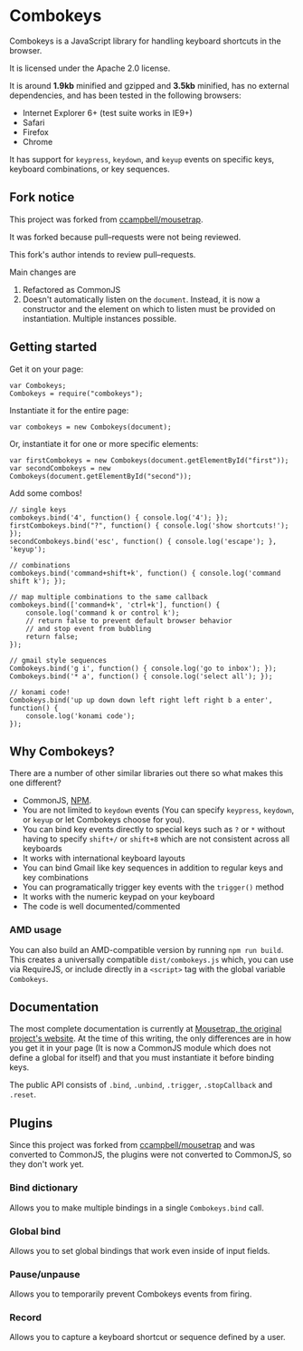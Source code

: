 # Combokeys

Combokeys is a JavaScript library for handling keyboard shortcuts in the browser.

It is licensed under the Apache 2.0 license.

It is around **1.9kb** minified and gzipped and **3.5kb** minified, has no external dependencies, and has been tested in the following browsers:

- Internet Explorer 6+ (test suite works in IE9+)
- Safari
- Firefox
- Chrome

It has support for ``keypress``, ``keydown``, and ``keyup`` events on specific keys, keyboard combinations, or key sequences.

## Fork notice

This project was forked from [ccampbell/mousetrap](https://github.com/ccampbell/mousetrap).

It was forked because pull–requests were not being reviewed.

This fork's author intends to review pull–requests.

Main changes are

1. Refactored as CommonJS
2. Doesn't automatically listen on the `document`. Instead, it is now a constructor and the element on which to listen must be provided on instantiation. Multiple instances possible.

## Getting started

Get it on your page:

```
var Combokeys;
Combokeys = require("combokeys");
```

Instantiate it for the entire page:

```
var combokeys = new Combokeys(document);
```

Or, instantiate it for one or more specific elements:

```
var firstCombokeys = new Combokeys(document.getElementById("first"));
var secondCombokeys = new Combokeys(document.getElementById("second"));
```

Add some combos!

```
// single keys
combokeys.bind('4', function() { console.log('4'); });
firstCombokeys.bind("?", function() { console.log('show shortcuts!'); });
secondCombokeys.bind('esc', function() { console.log('escape'); }, 'keyup');

// combinations
combokeys.bind('command+shift+k', function() { console.log('command shift k'); });

// map multiple combinations to the same callback
combokeys.bind(['command+k', 'ctrl+k'], function() {
    console.log('command k or control k');
    // return false to prevent default browser behavior
    // and stop event from bubbling
    return false;
});

// gmail style sequences
Combokeys.bind('g i', function() { console.log('go to inbox'); });
Combokeys.bind('* a', function() { console.log('select all'); });

// konami code!
Combokeys.bind('up up down down left right left right b a enter', function() {
    console.log('konami code');
});
```

## Why Combokeys?

There are a number of other similar libraries out there so what makes this one different?

- CommonJS, [NPM](https://www.npmjs.org/package/combokeys).
- You are not limited to ``keydown`` events (You can specify ``keypress``, ``keydown``, or ``keyup`` or let Combokeys choose for you).
- You can bind key events directly to special keys such as ``?`` or ``*`` without having to specify ``shift+/`` or ``shift+8`` which are not consistent across all keyboards
- It works with international keyboard layouts
- You can bind Gmail like key sequences in addition to regular keys and key combinations
- You can programatically trigger key events with the ``trigger()`` method
- It works with the numeric keypad on your keyboard
- The code is well documented/commented

### AMD usage

You can also build an AMD-compatible version by running `npm run build`. This creates a universally compatible ```dist/combokeys.js``` which, you can use via RequireJS, or include directly in a ```<script>``` tag with the global variable ```Combokeys```.

## Documentation

The most complete documentation is currently at [Mousetrap, the original project's website](http://craig.is/killing/mice). At the time of this writing, the only differences are in how you get it in your page (It is now a CommonJS module which does not define a global for itself) and that you must instantiate it before binding keys.

The public API consists of `.bind`, `.unbind`, `.trigger`, `.stopCallback` and `.reset`.

## Plugins

Since this project was forked from
[ccampbell/mousetrap](https://github.com/ccampbell/mousetrap)
and was converted to CommonJS, the plugins were not converted to CommonJS, so they don't work yet.

### Bind dictionary

Allows you to make multiple bindings in a single ``Combokeys.bind`` call.

### Global bind

Allows you to set global bindings that work even inside of input fields.

### Pause/unpause

Allows you to temporarily prevent Combokeys events from firing.

### Record

Allows you to capture a keyboard shortcut or sequence defined by a user.
